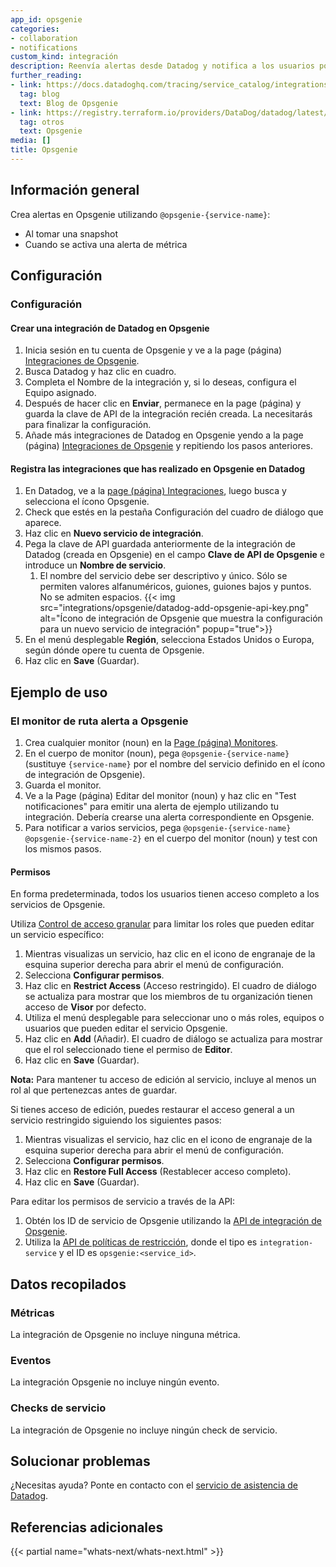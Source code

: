 ```yaml
---
app_id: opsgenie
categories:
- collaboration
- notifications
custom_kind: integración
description: Reenvía alertas desde Datadog y notifica a los usuarios por teléfono.
further_reading:
- link: https://docs.datadoghq.com/tracing/service_catalog/integrations/#opsgenie-integration
  tag: blog
  text: Blog de Opsgenie
- link: https://registry.terraform.io/providers/DataDog/datadog/latest/docs/resources/integration_opsgenie_service_object
  tag: otros
  text: Opsgenie
media: []
title: Opsgenie
---
```

## Información general

Crea alertas en Opsgenie utilizando `@opsgenie-{service-name}`:

- Al tomar una snapshot
- Cuando se activa una alerta de métrica

## Configuración

### Configuración

#### Crear una integración de Datadog en Opsgenie

1. Inicia sesión en tu cuenta de Opsgenie y ve a la page (página) [Integraciones de Opsgenie](https://app.opsgenie.com/settings/integration/integration-list).
1. Busca Datadog y haz clic en cuadro.
1. Completa el Nombre de la integración y, si lo deseas, configura el Equipo asignado.
1. Después de hacer clic en **Enviar**, permanece en la page (página) y guarda la clave de API de la integración recién creada. La necesitarás para finalizar la configuración.
1. Añade más integraciones de Datadog en Opsgenie yendo a la page (página) [Integraciones de Opsgenie](https://app.opsgenie.com/settings/integration/integration-list) y repitiendo los pasos anteriores.

#### Registra las integraciones que has realizado en Opsgenie en Datadog

1. En Datadog, ve a la [page (página) Integraciones](https://app.datadoghq.com/integrations), luego busca y selecciona el ícono Opsgenie.
1. Check que estés en la pestaña Configuración del cuadro de diálogo que aparece.
1. Haz clic en **Nuevo servicio de integración**.
1. Pega la clave de API guardada anteriormente de la integración de Datadog (creada en Opsgenie) en el campo **Clave de API de Opsgenie** e introduce un **Nombre de servicio**.
   1. El nombre del servicio debe ser descriptivo y único. Sólo se permiten valores alfanuméricos, guiones, guiones bajos y puntos. No se admiten espacios.
      {{< img src="integrations/opsgenie/datadog-add-opsgenie-api-key.png" alt="Ícono de integración de Opsgenie que muestra la configuración para un nuevo servicio de integración" popup="true">}}
1. En el menú desplegable **Región**, selecciona Estados Unidos o Europa, según dónde opere tu cuenta de Opsgenie.
1. Haz clic en **Save** (Guardar).

## Ejemplo de uso

### El monitor de ruta alerta a Opsgenie

1. Crea cualquier monitor (noun) en la [Page (página) Monitores](https://app.datadoghq.com/monitors/manage).
1. En el cuerpo de monitor (noun), pega `@opsgenie-{service-name}` (sustituye `{service-name}` por el nombre del servicio definido en el ícono de integración de Opsgenie).
1. Guarda el monitor.
1. Ve a la Page (página) Editar del monitor (noun) y haz clic en "Test notificaciones" para emitir una alerta de ejemplo utilizando tu integración. Debería crearse una alerta correspondiente en Opsgenie.
1. Para notificar a varios servicios, pega `@opsgenie-{service-name} @opsgenie-{service-name-2}` en el cuerpo del monitor (noun) y test con los mismos pasos.

#### Permisos

En forma predeterminada, todos los usuarios tienen acceso completo a los servicios de Opsgenie.

Utiliza [Control de acceso granular](https://docs.datadoghq.com/account_management/rbac/granular_access/) para limitar los roles que pueden editar un servicio específico:

1. Mientras visualizas un servicio, haz clic en el icono de engranaje de la esquina superior derecha para abrir el menú de configuración.
1. Selecciona **Configurar permisos**.
1. Haz clic en **Restrict Access** (Acceso restringido). El cuadro de diálogo se actualiza para mostrar que los miembros de tu organización tienen acceso de **Visor** por defecto.
1. Utiliza el menú desplegable para seleccionar uno o más roles, equipos o usuarios que pueden editar el servicio Opsgenie.
1. Haz clic en **Add** (Añadir). El cuadro de diálogo se actualiza para mostrar que el rol seleccionado tiene el permiso de **Editor**.
1. Haz clic en **Save** (Guardar).

**Nota:** Para mantener tu acceso de edición al servicio,  incluye al menos un rol al que pertenezcas antes de guardar.

Si tienes acceso de edición, puedes restaurar el acceso general a un servicio restringido siguiendo los siguientes pasos:

1. Mientras visualizas el servicio, haz clic en el icono de engranaje de la esquina superior derecha para abrir el menú de configuración.
1. Selecciona **Configurar permisos**.
1. Haz clic en **Restore Full Access** (Restablecer acceso completo).
1. Haz clic en **Save** (Guardar).

Para editar los permisos de servicio a través de la API:

1. Obtén los ID de servicio de Opsgenie utilizando la [API de integración de Opsgenie](https://docs.datadoghq.com/api/latest/opsgenie-integration/).
1. Utiliza la [API de políticas de restricción](https://docs.datadoghq.com/api/latest/restriction-policies/), donde el tipo es `integration-service` y el ID es `opsgenie:<service_id>`.

## Datos recopilados

### Métricas

La integración de Opsgenie no incluye ninguna métrica.

### Eventos

La integración Opsgenie no incluye ningún evento.

### Checks de servicio

La integración de Opsgenie no incluye ningún check de servicio.

## Solucionar problemas

¿Necesitas ayuda? Ponte en contacto con el [servicio de asistencia de Datadog](https://docs.datadoghq.com/help/).

## Referencias adicionales

{{< partial name="whats-next/whats-next.html" >}}
